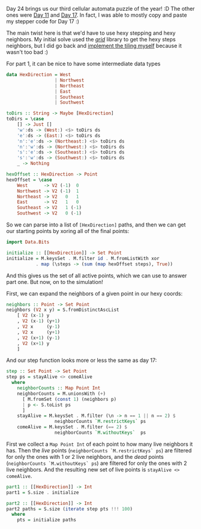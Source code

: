 Day 24 brings us our third cellular automata puzzle of the year! :D  The other
ones were [Day
11](https://github.com/mstksg/advent-of-code-2020/blob/master/reflections-out/day11.md)
and [Day
17](https://github.com/mstksg/advent-of-code-2020/blob/master/reflections-out/day17.md).
In fact, I was able to mostly copy and paste my stepper code for Day 17 :)

The main twist here is that we'd have to use hexy stepping and hexy neighbors.
My initial solve used the *[grid](https://hackage.haskell.org/package/grid)*
library to get the hexy steps neighbors, but I did go back and [implement the
tiling
myself](https://github.com/mhwombat/grid/wiki/Implementation%3A-Hexagonal-tiles) because
it wasn't too bad :)

For part 1, it can be nice to have some intermediate data types

```haskell
data HexDirection = West
                  | Northwest
                  | Northeast
                  | East
                  | Southeast
                  | Southwest

toDirs :: String -> Maybe [HexDirection]
toDirs = \case
    [] -> Just []
    'w':ds -> (West:) <$> toDirs ds
    'e':ds -> (East:) <$> toDirs ds
    'n':'e':ds -> (Northeast:) <$> toDirs ds
    'n':'w':ds -> (Northwest:) <$> toDirs ds
    's':'e':ds -> (Southeast:) <$> toDirs ds
    's':'w':ds -> (Southwest:) <$> toDirs ds
    _ -> Nothing

hexOffset :: HexDirection -> Point
hexOffset = \case
    West      -> V2 (-1)  0
    Northwest -> V2 (-1)  1
    Northeast -> V2   0   1
    East      -> V2   1   0
    Southeast -> V2   1 (-1)
    Southwest -> V2   0 (-1)
```

So we can parse into a list of `[HexDirection]` paths, and then we can get our
starting points by xoring all of the final points:

```haskell
import Data.Bits

initialize :: [[HexDirection]] -> Set Point
initialize = M.keysSet . M.filter id . M.fromListWith xor
           . map (\steps -> (sum (map hexOffset steps), True))
```

And this gives us the set of all active points, which we can use to answer part
one.  But now, on to the simulation!

First, we can expand the neighbors of a given point in our hexy coords:

```haskell
neighbors :: Point -> Set Point
neighbors (V2 x y) = S.fromDistinctAscList
    [ V2 (x-1) y
    , V2 (x-1) (y+1)
    , V2 x     (y-1)
    , V2 x     (y+1)
    , V2 (x+1) (y-1)
    , V2 (x+1) y
    ]
```

And our step function looks more or less the same as day 17:

```haskell
step :: Set Point -> Set Point
step ps = stayAlive <> comeAlive
  where
    neighborCounts :: Map Point Int
    neighborCounts = M.unionsWith (+)
      [ M.fromSet (const 1) (neighbors p)
      | p <- S.toList ps
      ]
    stayAlive = M.keysSet . M.filter (\n -> n == 1 || n == 2) $
                  neighborCounts `M.restrictKeys` ps
    comeAlive = M.keysSet . M.filter (== 2) $
                  neighborCounts `M.withoutKeys`  ps
```

First we collect a `Map Point Int` of each point to how many live neighbors it
has.  Then the *live* points (``neighborCounts `M.restrictKeys` ps``) are
filtered for only the ones with 1 or 2 live neighbors, and the *dead* points
(``neighborCounts `M.withoutKeys` ps``) are filtered for only the ones with 2
live neighbors.  And the resulting new set of live points is `stayAlive <>
comeAlive`.

```haskell
part1 :: [[HexDirection]] -> Int
part1 = S.size . initialize

part2 :: [[HexDirection]] -> Int
part2 paths = S.size (iterate step pts !!! 100)
  where
    pts = initialize paths
```

